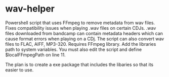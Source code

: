 # wav-helper
Powershell script that uses FFmpeg to remove metadata from wav files. Fixes compatibility issues when playing .wav files on certain CDJs. .wav files downloaded from bandcamp can contain metadata headers which can cause format errors when playing on a CDj. The script can also convert wav files to FLAC, AIFF, MP3-320.
Requires FFmpeg library. Add the libraries path to system variables. You must also edit the script and define $localFFmpegPath on line 11. 

The plan is to create a exe package that includes the libaries so that its easier to use. 
